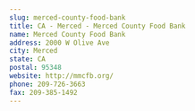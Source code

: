 ```yaml
---
slug: merced-county-food-bank
title: CA - Merced - Merced County Food Bank
name: Merced County Food Bank
address: 2000 W Olive Ave
city: Merced
state: CA
postal: 95348
website: http://mmcfb.org/
phone: 209-726-3663
fax: 209-385-1492
---
```

